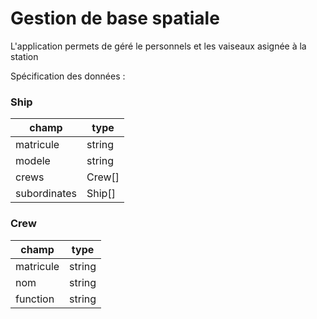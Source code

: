 # Gestion de base spatiale

L'application permets de géré le personnels et les vaiseaux asignée à la station

Spécification des données :

### Ship


| champ        | type   |
| ------------ | ------ |
| matricule    | string |
| modele       | string |
| crews        | Crew[] |
| subordinates | Ship[] |


### Crew


| champ      | type   |
| ---------- | ------ |
| matricule  | string |
| nom        | string |
| function   | string |
